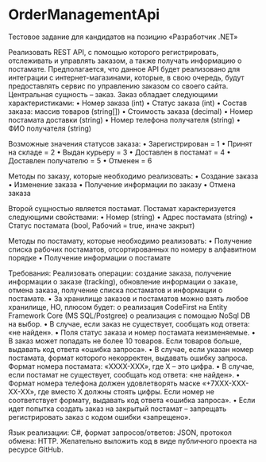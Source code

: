 # OrderManagementApi

Тестовое задание для кандидатов на позицию «Разработчик .NET»

Реализовать REST API, с помощью которого регистрировать, отслеживать и управлять заказом, а также получать информацию о постамате. Предполагается, что данное API будет реализовано для интеграции с интернет-магазинами, которые, в свою очередь, будут предоставлять сервис по управлению заказом со своего сайта.
Центральная сущность – заказ. Заказ обладает следующими характеристиками:
•	Номер заказа (int)
•	Статус заказа (int)
•	Состав заказа: массив товаров (string[])
•	Стоимость заказа (decimal)
•	Номер постамата доставки (string)
•	Номер телефона получателя (string)
•	ФИО получателя (string)

Возможные значения статусов заказа:
•	Зарегистрирован = 1
•	Принят на складе = 2
•	Выдан курьеру = 3
•	Доставлен в постамат = 4
•	Доставлен получателю = 5
•	Отменен = 6

Методы по заказу, которые необходимо реализовать:
•	Создание заказа
•	Изменение заказа
•	Получение информации по заказу
•	Отмена заказа

Второй сущностью является постамат. Постамат характеризуется следующими свойствами:
•	Номер (string)
•	Адрес постамата (string)
•	Статус постамата (bool, Рабочий = true, иначе закрыт)

Методы по постамату, которые необходимо реализовать:
•	Получение списка рабочих постаматов, отсортированных по номеру в алфавитном порядке
•	Получение информации о постамате

Требования:
Реализовать операции: создание заказа, получение информации о заказе (tracking), обновление информации о заказе, отмена заказа, получение списка постаматов и информации о постамате.
•	За хранилище заказов и постаматов можно взять любое хранилище, НО, плюсом будет: 
o	реализация CodeFirst на Entity Framework Core (MS SQL/Postgree)
o	реализация с помощью NoSql DB на выбор.
•	В случае, если заказ не существует, сообщать код ответа: «не найден».
•	Поля статус заказа и номер постамата неизменяемые.
•	В заказ может попадать не более 10 товаров. Если товаров больше, выдавать код ответа «ошибка запроса».
•	В случае, если указан номер постамата, формат которого некорректен, выдавать ошибку запроса. Формат номера постамата: «XXXX-XXX», где X – это цифра.
•	В случае, если постамат не существует, сообщать код ответа: «не найден».
•	Формат номера телефона должен удовлетворять маске «+7XXX-XXX-XX-XX», где вместо X должны стоять цифры. Если номер не соответствует формату, выдавать код ответа «ошибка запроса».
•	Если идет попытка создать заказ на закрытый постамат – запрещать регистрировать заказ с кодом ошибки «запрещено».

Язык реализации: C#, формат запросов/ответов: JSON, протокол обмена: HTTP. Желательно выложить код в виде публичного проекта на ресурсе GitHub.
